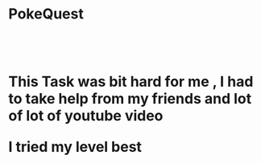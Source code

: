 <h1>PokeQuest<h1>
<br>
<p>This Task was bit hard for me , I had to take help from my friends and lot of lot of youtube video</p>
<p>I tried my level best</p>